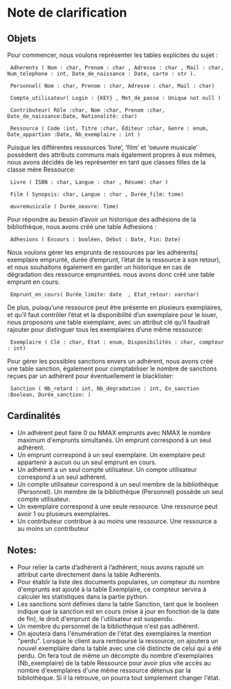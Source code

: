 <h1>Note de clarification</h1>

<h2> Objets </h2>
 
Pour commencer, nous voulons représenter les tables explicites du sujet : 

     Adherents ( Nom : char, Prenom : char , Adresse : char , Mail : char, Num_telephone : int, Date_de_naissance : Date, carte : str ).

     Personnel( Nom : char, Prenom : char, Adresse : char, Mail : char)
    
     Compte_utilisateur( Login : {KEY} , Mot_de_passe : Unique not null )

     Contributeur( Rôle :char, Nom :char, Prenom :char, Date_de_naissance:Date, Nationalité: char)
   
     Ressource ( Code :int, Titre :char, Éditeur :char, Genre : enum, Date_appartion :Date, Nb_exemplaire : int )

Puisque les différentes ressources ‘livre’, ‘film’ et ‘oeuvre musicale’ possèdent des attributs communs mais également propres à eux mêmes, nous avons décidés de les représenter en tant que classes filles de la classe mère Ressource:

	 Livre ( ISBN : char, Langue : char , Résumé: char )

	 Film ( Synopsis: char, Langue : char , Durée_film: time) 

	 œuvremusicale ( Durée_oeuvre: Time)

Pour répondre au besoin d’avoir un historique des adhésions de la bibliothèque, nous avons créé une table Adhesions : 

	 Adhesions ( Encours : booléen, Début : Date, Fin: Date)

Nous voulons gérer les emprunts de ressources par les adhérents( exemplaire emprunté, durée d’emprunt, l’état de la ressource à son retour), et nous souhaitons également en garder un historique en cas de dégradation des ressource empruntées. nous avons donc créé une table emprunt en cours:   

     Emprunt_en_cours( Durée_limite: date  , Etat_retour: varchar)

De plus, puisqu’une ressource peut être présente en plusieurs exemplaires, et qu’il faut contrôler l’état et la disponibilité d’un exemplaire pour le louer, nous proposons une table exemplaire, avec un attribut clé qu’il faudrait rajouter pour distinguer tous les exemplaires d’une même ressource: 

     Exemplaire ( Clé : char, État : enum, Disponibilités : char, compteur : int)

Pour gérer les possibles sanctions envers un adhérent, nous avons créé une table sanction, également pour comptabiliser le nombre de sanctions reçues par un adhérent pour éventuellement le blacklister: 

	 Sanction ( Nb_retard : int, Nb_degradation : int, En_sanction :Boolean, Durée_sanction: )


<h2>Cardinalités </h2>

- Un adhérent peut faire 0 ou NMAX emprunts avec NMAX le nombre maximum d'emprunts simultanés. Un emprunt correspond à un seul adhérent.
- Un emprunt correspond à un seul exemplaire. Un exemplaire peut appartenir à aucun ou un seul emprunt en cours. 
- Un adhérent a un seul compte utilisateur. Un compte utilisateur correspond à un seul adhérent.
- Un compte utilisateur correspond à un seul membre de la bibliothèque (Personnel). Un membre de la bibliothèque (Personnel) possède un seul compte utilisateur. 
- Un exemplaire correspond à une seule ressource. Une ressource peut avoir 1 ou plusieurs exemplaires.
- Un contributeur contribue à au moins une ressource. Une ressource a au moins un contributeur


<h2>Notes:</h2>

- Pour relier la carte d’adhérent à l’adhérent, nous avons rajouté un attribut carte directement dans la table Adherents.
- Pour établir la liste des documents populaires, un compteur du nombre d'emprunts est ajouté à la table Exemplaire, ce compteur servira à calculer les statistiques dans la partie python.  
- Les sanctions sont définies dans la table Sanction, tant que le booleen indique que la sanction est en cours (mise à jour en fonction de la date de fin), le droit d'emprunt de l'utilisateur est suspendu. 
- Un membre du personnel de la bibliothèque n'est pas adhérent. 
- On ajoutera dans l'énumération de l'état des exemplaires la mention "perdu". Lorsque le client aura remboursé la ressource, on ajoutera un nouvel exemplaire dans la table avec une clé distincte de celui qui a été perdu. On fera tout de même un décompte du nombre d'exemplaires (Nb_exemplaire) de la table Ressource pour avoir plus vite accès au nombre d'exemplaires d'une même ressource détenus par la bibliothèque. Si il la retrouve, on pourra tout simplement changer l'état. 

